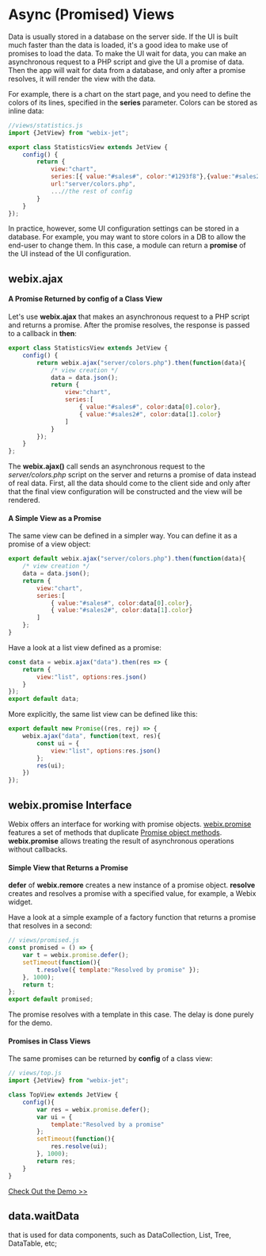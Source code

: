 # Async (Promised) Views

Data is usually stored in a database on the server side. If the UI is built much faster than the data is loaded, it's a good idea to make use of promises to load the data. To make the UI wait for data, you can make an asynchronous request to a PHP script and give the UI a promise of data. Then the app will wait for data from a database, and only after a promise resolves, it will render the view with the data.

For example, there is a chart on the start page, and you need to define the colors of its lines, specified in the **series** parameter. Colors can be stored as inline data:

```js
//views/statistics.js
import {JetView} from "webix-jet";

export class StatisticsView extends JetView {
    config() {
        return {
            view:"chart",
            series:[{ value:"#sales#", color:"#1293f8"},{value:"#sales2#", color:"#66cc00"}],
            url:"server/colors.php",
            ...//the rest of config
        }
    }
});
```

In practice, however, some UI configuration settings can be stored in a database. For example, you may want to store colors in a DB to allow the end-user to change them. In this case, a module can return a **promise** of the UI instead of the UI configuration.

## webix.ajax

#### A Promise Returned by **config** of a Class View

Let's use **webix.ajax** that makes an asynchronous request to a PHP script and returns a promise. After the promise resolves, the response is passed to a callback in **then**:

```js
export class StatisticsView extends JetView {
    config() { 
        return webix.ajax("server/colors.php").then(function(data){
            /* view creation */
            data = data.json();
            return {
                view:"chart",
                series:[
                    { value:"#sales#", color:data[0].color},
                    { value:"#sales2#", color:data[1].color}
                ]
            }
        });
    }
};
```

The **webix.ajax\(\)** call sends an asynchronous request to the *server/colors.php* script on the server and returns a promise of data instead of real data. First, all the data should come to the client side and only after that the final view configuration will be constructed and the view will be rendered.

#### A Simple View as a Promise

The same view can be defined in a simpler way. You can define it as a promise of a view object:

```js
export default webix.ajax("server/colors.php").then(function(data){
    /* view creation */
    data = data.json();
    return {
        view:"chart",
        series:[
            { value:"#sales#", color:data[0].color},
            { value:"#sales2#", color:data[1].color}
        ]
    };
}
```

Have a look at a list view defined as a promise:

```js 
const data = webix.ajax("data").then(res => {
	return {
		view:"list", options:res.json()
	}
});
export default data;
```

More explicitly, the same list view can be defined like this:

```js
export default new Promise((res, rej) => {
	webix.ajax("data", function(text, res){
		const ui = {
			view:"list", options:res.json()
		};
		res(ui);
	})
});
```

## webix.promise Interface

Webix offers an interface for working with promise objects. [webix.promise](https://docs.webix.com/api__refs__promise.html) features a set of methods that duplicate [Promise object methods](https://github.com/zolmeister/promiz). **webix.promise** allows treating the result of asynchronous operations without callbacks.

#### Simple View that Returns a Promise

**defer** of **webix.remore** creates a new instance of a promise object. **resolve** creates and resolves a promise with a specified value, for example, a Webix widget.

Have a look at a simple example of a factory function that returns a promise that resolves in a second: 

```js
// views/promised.js
const promised = () => {
	var t = webix.promise.defer();
	setTimeout(function(){
		t.resolve({ template:"Resolved by promise" });
	}, 1000);
	return t;
};
export default promised;
```

The promise resolves with a template in this case. The delay is done purely for the demo.

#### Promises in Class Views

The same promises can be returned by **config** of a class view:

```js
// views/top.js
import {JetView} from "webix-jet";

class TopView extends JetView {
	config(){
		var res = webix.promise.defer();
		var ui = {
			template:"Resolved by a promise"
		};
		setTimeout(function(){
			res.resolve(ui);
		}, 1000);
		return res;
	}
}
```

[Check Out the Demo >>](https://github.com/webix-hub/jet-demos/blob/master/sources/promises.js)

## **data.waitData**

that is used for data components, such as DataCollection, List, Tree, DataTable, etc;


